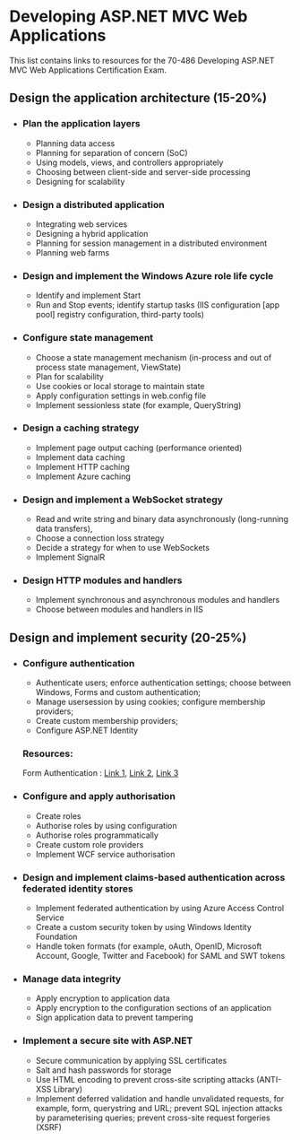 
# __Developing ASP.NET MVC Web Applications__

This list contains links to resources for the 70-486 Developing ASP.NET MVC Web Applications Certification Exam.

## Design the application architecture (15-20%)
- ### Plan the application layers
	- Planning data access
	- Planning for separation of concern (SoC)
	- Using models, views, and controllers appropriately
	- Choosing between client-side and server-side processing
	- Designing for scalability
	
	
- ### Design a distributed application
	- Integrating web services
	- Designing a hybrid application
	- Planning for session management in a distributed environment
	- Planning web farms
	
	
- ### Design and implement the Windows Azure role life cycle
	- Identify and implement Start
	- Run and Stop events; identify startup tasks (IIS configuration [app pool] registry configuration, third-party tools)
	
- ### Configure state management
	- Choose a state management mechanism (in-process and out of process state management, ViewState)
	- Plan for scalability
	- Use cookies or local storage to maintain state
	- Apply configuration settings in web.config file
	- Implement sessionless state (for example, QueryString)

- ### Design a caching strategy
	- Implement page output caching (performance oriented)
	- Implement data caching
	- Implement HTTP caching
	- Implement Azure caching
	
- ### Design and implement a WebSocket strategy
	- Read and write string and binary data asynchronously (long-running data transfers),
	- Choose a connection loss strategy
	- Decide a strategy for when to use WebSockets
	- Implement SignalR
	
- ### Design HTTP modules and handlers
	- Implement synchronous and asynchronous modules and handlers
	- Choose between modules and handlers in IIS
	
## Design and implement security (20-25%)
- ### Configure authentication
	- Authenticate users; enforce authentication settings; choose between Windows, Forms and custom authentication; 
	- Manage usersession by using cookies; configure membership providers; 
	- Create custom membership providers;
	- Configure ASP.NET Identity
	
	### Resources:
	Form Authentication : [Link 1](https://www.youtube.com/watch?v=YV8Jze3ucPs), [Link 2](https://www.youtube.com/watch?v=IyFG3XyNq6Q&t=45s), [Link 3](https://www.codeproject.com/Articles/1111522/Custom-Authentication-and-Authorization-in-MVC)

- ### Configure and apply authorisation
	- Create roles
	- Authorise roles by using configuration
	- Authorise roles programmatically
	- Create custom role providers
	- Implement WCF service authorisation

- ### Design and implement claims-based authentication across federated identity stores
	- Implement federated authentication by using Azure Access Control Service
	- Create a custom security token by using Windows Identity Foundation
	- Handle token formats (for example, oAuth, OpenID, Microsoft Account, Google, Twitter and Facebook) for SAML and SWT tokens

- ### Manage data integrity
	- Apply encryption to application data
	- Apply encryption to the configuration sections of an application
	- Sign application data to prevent tampering

- ### Implement a secure site with ASP.NET
	- Secure communication by applying SSL certificates
	- Salt and hash passwords for storage
	- Use HTML encoding to prevent cross-site scripting attacks (ANTI-XSS Library)
	- Implement deferred validation and handle unvalidated requests, for example, form, querystring and URL; prevent SQL injection attacks by parameterising queries; prevent cross-site request forgeries (XSRF)
